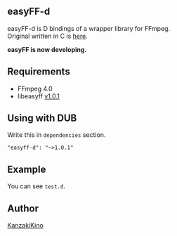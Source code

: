 easyFF-d
----

easyFF-d is D bindings of a wrapper library for FFmpeg.  
Original written in C is [here](https://github.com/KanzakiKino/easyFF).

**easyFF is now developing.**

## Requirements
- FFmpeg 4.0
- libeasyff [v1.0.1](https://github.com/KanzakiKino/easyFF/releases/tag/v1.0.1)

## Using with DUB

Write this in `dependencies` section.

    "easyff-d": "~>1.0.1"

## Example

You can see `test.d`.

## Author

[KanzakiKino](https://knzk.work/)
